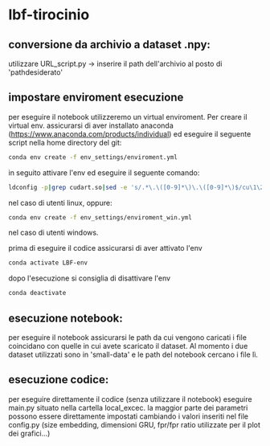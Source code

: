 # lbf-tirocinio

## conversione da archivio a dataset .npy:<br>
utilizzare URL_script.py -> inserire il path dell'archivio al posto di 'pathdesiderato'

## impostare enviroment esecuzione
per eseguire il notebook utilizzeremo un virtual enviroment. Per creare il virtual env. assicurarsi di aver installato anaconda (https://www.anaconda.com/products/individual) ed eseguire il seguente script nella home directory del git:
```bash
conda env create -f env_settings/enviroment.yml 
```
in seguito attivare l'env ed eseguire il seguente comando:

```bash
ldconfig -p|grep cudart.so|sed -e 's/.*\.\([0-9]*\)\.\([0-9]*\)$/cu\1\2/'
```
nel caso di utenti linux, oppure:
```bash
conda env create -f env_settings/enviroment_win.yml 
```
nel caso di utenti windows.

prima di eseguire il codice assicurarsi di aver attivato l'env  
```bash 
conda activate LBF-env
``` 

dopo l'esecuzione si consiglia di disattivare l'env 
```bash 
conda deactivate
```

## esecuzione notebook: 
per eseguire il notebook assicurarsi le path da cui vengono caricati i file coincidano con quelle in cui avete scaricato il dataset. Al momento i due dataset utilizzati sono in 'small-data' e le path del notebook cercano i file lì.

## esecuzione codice:
per eseguire direttamente il codice (senza utilizzare il notebook) eseguire main.py situato nella cartella local_excec. la maggior parte dei parametri possono essere direttamente impostati cambiando i valori inseriti nel file config.py (size embedding, dimensioni GRU, fpr/fpr ratio utilizzate per il plot dei grafici...)
